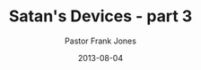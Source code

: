 ---
lunr: "true"
title: "Satan's Devices - part 3"
author: "Pastor Frank Jones"
postDate: "08-04-2013"
date: 2013-08-04
category: "sermons"
slug: "2013/08/08042013_ffc"
icon: microphone
audioLink: "08042013_ffc"
tags: [satans devices]
mp3: "08042013_ffc/08042013.mp3"
ogg: "08042013_ffc/08042013.ogg"
linkurl: "https://archive.org/download/08042013_ffc/08042013_ffc_files.xml"
ipath: "https://archive.org/download/08042013_ffc/08042013.mp3"
layout: sermon.html
---
